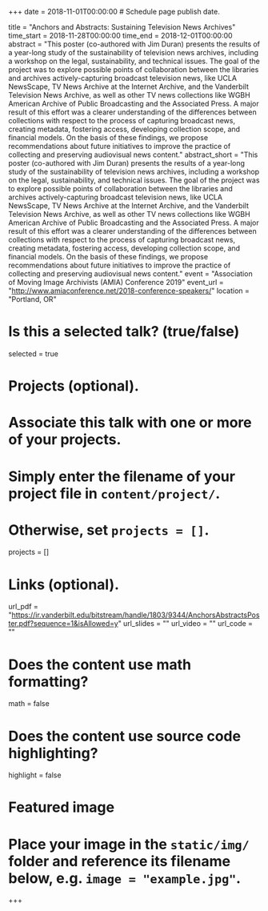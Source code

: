 +++
date = 2018-11-01T00:00:00  # Schedule page publish date.

title = "Anchors and Abstracts: Sustaining Television News Archives"
time_start = 2018-11-28T00:00:00
time_end = 2018-12-01T00:00:00
abstract = "This poster (co-authored with Jim Duran) presents the results of a year-long study of the sustainability of television news archives, including a workshop on the legal, sustainability, and technical issues. The goal of the project was to explore possible points of collaboration between the libraries and archives actively-capturing broadcast television news, like UCLA NewsScape, TV News Archive at the Internet Archive, and the Vanderbilt Television News Archive, as well as other TV news collections like WGBH American Archive of Public Broadcasting and the Associated Press. A major result of this effort was a clearer understanding of the differences between collections with respect to the process of capturing broadcast news, creating metadata, fostering access, developing collection scope, and financial models. On the basis of these findings, we propose recommendations about future initiatives to improve the practice of collecting and preserving audiovisual news content."
abstract_short = "This poster (co-authored with Jim Duran) presents the results of a year-long study of the sustainability of television news archives, including a workshop on the legal, sustainability, and technical issues. The goal of the project was to explore possible points of collaboration between the libraries and archives actively-capturing broadcast television news, like UCLA NewsScape, TV News Archive at the Internet Archive, and the Vanderbilt Television News Archive, as well as other TV news collections like WGBH American Archive of Public Broadcasting and the Associated Press. A major result of this effort was a clearer understanding of the differences between collections with respect to the process of capturing broadcast news, creating metadata, fostering access, developing collection scope, and financial models. On the basis of these findings, we propose recommendations about future initiatives to improve the practice of collecting and preserving audiovisual news content."
event = "Association of Moving Image Archivists (AMIA) Conference 2019"
event_url = "http://www.amiaconference.net/2018-conference-speakers/"
location = "Portland, OR"

# Is this a selected talk? (true/false)
selected = true

# Projects (optional).
#   Associate this talk with one or more of your projects.
#   Simply enter the filename of your project file in `content/project/`.
#   Otherwise, set `projects = []`.
projects = []

# Links (optional).
url_pdf = "https://ir.vanderbilt.edu/bitstream/handle/1803/9344/AnchorsAbstractsPoster.pdf?sequence=1&isAllowed=y"
url_slides = ""
url_video = ""
url_code = ""

# Does the content use math formatting?
math = false

# Does the content use source code highlighting?
highlight = false

# Featured image
# Place your image in the `static/img/` folder and reference its filename below, e.g. `image = "example.jpg"`.

+++
